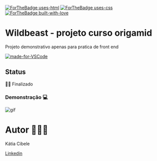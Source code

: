 [![ForTheBadge uses-html](http://ForTheBadge.com/images/badges/uses-html.svg)](http://ForTheBadge.com)
[![ForTheBadge uses-css](http://ForTheBadge.com/images/badges/uses-css.svg)](http://ForTheBadge.com)
[![ForTheBadge built-with-love](http://ForTheBadge.com/images/badges/built-with-love.svg)](https://GitHub.com/Naereen/)


# Wildbeast - projeto curso origamid
Projeto demonstrativo apenas para pratica de front end

[![made-for-VSCode](https://img.shields.io/badge/Made%20for-VSCode-1f425f.svg)](https://code.visualstudio.com/)

<!--te-->

## Status

👍🏻 Finalizado


###  Demonstração 💻

![gif](https://github.com/katiacih/brafe-grid/blob/main/res/brafe.gif)


#  Autor 👩🏻‍💻

Kátia Cibele  


[Linkedin](https://www.linkedin.com/in/k%C3%A1tia-cibele-33a2a971/)
